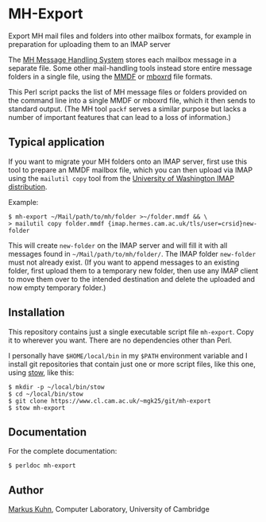 # MH-Export

Export MH mail files and folders into other mailbox formats, for
example in preparation for uploading them to an IMAP server

The [MH Message Handling
System](https://en.wikipedia.org/wiki/MH_Message_Handling_System)
stores each mailbox message in a separate file. Some other mail-handling tools
instead store entire message folders in a single file, using the
[MMDF](http://www.tin.org/bin/man.cgi?section=5&topic=mmdf) or
[mboxrd](http://www.qmail.org/qmail-manual-html/man5/mbox.html) file
formats.

This Perl script packs the list of MH message files or folders
provided on the command line into a single MMDF or mboxrd file, which
it then sends to standard output. (The MH tool ```packf``` serves a
similar purpose but lacks a number of important features that can lead
to a loss of information.)

## Typical application

If you want to migrate your MH folders onto an IMAP server, first use
this tool to prepare an MMDF mailbox file, which you can then upload
via IMAP using the ```mailutil copy``` tool from the [University of
Washington IMAP distribution](http://www.washington.edu/imap/).

Example:

```
$ mh-export ~/Mail/path/to/mh/folder >~/folder.mmdf && \
> mailutil copy folder.mmdf {imap.hermes.cam.ac.uk/tls/user=crsid}new-folder
```

This will create `new-folder` on the IMAP server and will fill it with
all messages found in `~/Mail/path/to/mh/folder/`. The IMAP folder
`new-folder` must not already exist. (If you want to append messages
to an existing folder, first upload them to a temporary new folder,
then use any IMAP client to move them over to the intended destination
and delete the uploaded and now empty temporary folder.)

## Installation

This repository contains just a single executable script file
`mh-export`. Copy it to wherever you want. There are no dependencies
other than Perl.

I personally have `$HOME/local/bin` in my `$PATH` environment variable
and I install git repositories that contain just one or more script
files, like this one, using
[stow](https://www.gnu.org/software/stow/), like this:

    $ mkdir -p ~/local/bin/stow
    $ cd ~/local/bin/stow
    $ git clone https://www.cl.cam.ac.uk/~mgk25/git/mh-export
    $ stow mh-export

## Documentation

For the complete documentation:

    $ perldoc mh-export

## Author

[Markus Kuhn](https://www.cl.cam.ac.uk/~mgk25/), Computer Laboratory, University of Cambridge
